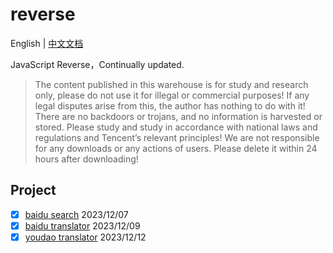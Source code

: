 # reverse

English | [中文文档](README.md)

JavaScript Reverse，Continually updated.

> The content published in this warehouse is for study and research only, please do not use it for illegal or commercial purposes! If any legal disputes arise from this, the author has nothing to do with it! There are no backdoors or trojans, and no information is harvested or stored. Please study and study in accordance with national laws and regulations and Tencent’s relevant principles! We are not responsible for any downloads or any actions of users. Please delete it within 24 hours after downloading!

## Project

- [x] [baidu search](packages/reverse-pc-baidu/src/search.js) 2023/12/07
- [x] [baidu translator](packages/reverse-pc-baidu/src/translator.js) 2023/12/09
- [x] [youdao translator](packages/reverse-pc-youdao/src/translator.js) 2023/12/12